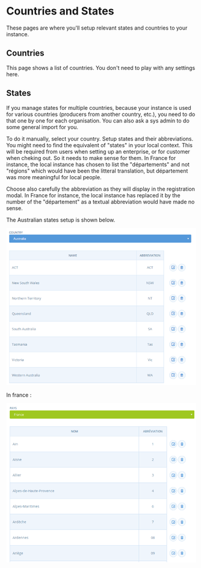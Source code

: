 # Countries and States

These pages are where you'll setup relevant states and countries to your instance.

## Countries

This page shows a list of countries. You don't need to play with any settings here.

## States

If you manage states for multiple countries, because your instance is used for various countries (producers from another country, etc.), you need to do that one by one for each organisation. You can also ask a sys admin to do some general import for you.

To do it manually, select your country. Setup states and their abbreviations. You might need to find the equivalent of "states" in your local context. This will be required from users when setting up an enterprise, or for customer when cheking out. So it needs to make sense for them. In France for instance, the local instance has chosen to list the "départements" and not "régions" which would have been the litteral translation, but département was more meaningful for local people.

Choose also carefully the abbreviation as they will display in the registration modal. In France for instance, the local instance has replaced it by the number of the "département" as a textual abbreviation would have made no sense.

The Australian states setup is shown below.

![](../.gitbook/assets/Ausstatest.png)

In france :

![](<../.gitbook/assets/Capture du 2019-05-27 19-38-37.png>)
